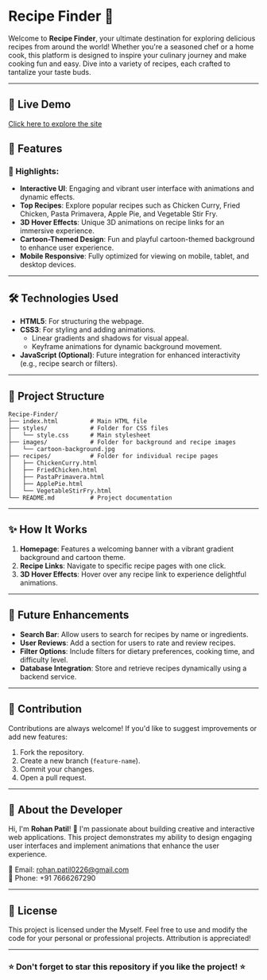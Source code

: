 # Recipe Finder 🍴

Welcome to **Recipe Finder**, your ultimate destination for exploring delicious recipes from around the world! Whether you're a seasoned chef or a home cook, this platform is designed to inspire your culinary journey and make cooking fun and easy. Dive into a variety of recipes, each crafted to tantalize your taste buds.

---
## 🌟 Live Demo
[Click here to explore the site](https://rohan-patil11.github.io/Recipe-Finder/)

## 🚀 Features

### 🌟 Highlights:
- **Interactive UI**: Engaging and vibrant user interface with animations and dynamic effects.
- **Top Recipes**: Explore popular recipes such as Chicken Curry, Fried Chicken, Pasta Primavera, Apple Pie, and Vegetable Stir Fry.
- **3D Hover Effects**: Unique 3D animations on recipe links for an immersive experience.
- **Cartoon-Themed Design**: Fun and playful cartoon-themed background to enhance user experience.
- **Mobile Responsive**: Fully optimized for viewing on mobile, tablet, and desktop devices.

---

## 🛠️ Technologies Used

- **HTML5**: For structuring the webpage.
- **CSS3**: For styling and adding animations.
  - Linear gradients and shadows for visual appeal.
  - Keyframe animations for dynamic background movement.
- **JavaScript (Optional)**: Future integration for enhanced interactivity (e.g., recipe search or filters).

---

## 📂 Project Structure

```
Recipe-Finder/
├── index.html         # Main HTML file
├── styles/            # Folder for CSS files
│   └── style.css      # Main stylesheet
├── images/            # Folder for background and recipe images
│   └── cartoon-background.jpg
├── recipes/           # Folder for individual recipe pages
│   ├── ChickenCurry.html
│   ├── FriedChicken.html
│   ├── PastaPrimavera.html
│   ├── ApplePie.html
│   └── VegetableStirFry.html
└── README.md          # Project documentation
```

---

## ✨ How It Works

1. **Homepage**: Features a welcoming banner with a vibrant gradient background and cartoon theme.
2. **Recipe Links**: Navigate to specific recipe pages with one click.
3. **3D Hover Effects**: Hover over any recipe link to experience delightful animations.

---

## 🚧 Future Enhancements

- **Search Bar**: Allow users to search for recipes by name or ingredients.
- **User Reviews**: Add a section for users to rate and review recipes.
- **Filter Options**: Include filters for dietary preferences, cooking time, and difficulty level.
- **Database Integration**: Store and retrieve recipes dynamically using a backend service.

---

## 🤝 Contribution

Contributions are always welcome! If you'd like to suggest improvements or add new features:

1. Fork the repository.
2. Create a new branch (`feature-name`).
3. Commit your changes.
4. Open a pull request.

---

## 💼 About the Developer

Hi, I'm **Rohan Patil**! 👋 I'm passionate about building creative and interactive web applications. This project demonstrates my ability to design engaging user interfaces and implement animations that enhance the user experience.

📧 Email: [rohan.patil0226@gmail.com](mailto:rohan.patil0226@gmail.com)  
📱 Phone: +91 7666267290  


---

## 📜 License

This project is licensed under the Myself. Feel free to use and modify the code for your personal or professional projects. Attribution is appreciated!

---

### ⭐ Don't forget to star this repository if you like the project! ⭐
